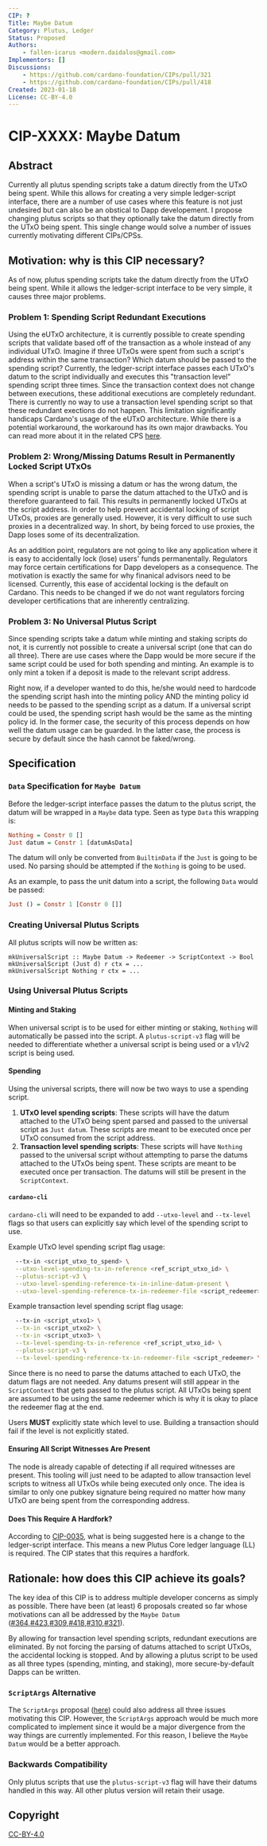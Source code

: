 ```yaml
---
CIP: ?
Title: Maybe Datum
Category: Plutus, Ledger
Status: Proposed
Authors:
    - fallen-icarus <modern.daidalos@gmail.com>
Implementors: []
Discussions:
    - https://github.com/cardano-foundation/CIPs/pull/321
    - https://github.com/cardano-foundation/CIPs/pull/418
Created: 2023-01-18
License: CC-BY-4.0
---
```

# CIP-XXXX: Maybe Datum

## Abstract
Currently all plutus spending scripts take a datum directly from the UTxO being spent. While this allows for creating a very simple ledger-script interface, there are a number of use cases where this feature is not just undesired but can also be an obstical to Dapp developement. I propose changing plutus scripts so that they optionally take the datum directly from the UTxO being spent. This single change would solve a number of issues currently motivating different CIPs/CPSs. 

## Motivation: why is this CIP necessary?
As of now, plutus spending scripts take the datum directly from the UTxO being spent. While it allows the ledger-script interface to be very simple, it causes three major problems.

### Problem 1: Spending Script Redundant Executions
Using the eUTxO architecture, it is currently possible to create spending scripts that validate based off of the transaction as a whole instead of any individual UTxO. Imagine if three UTxOs were spent from such a script's address within the same transaction? Which datum should be passed to the spending script? Currently, the ledger-script interface passes each UTxO's datum to the script individually and executes this "transaction level" spending script three times. Since the transaction context does not change between executions, these additional executions are completely redundant. There is currently no way to use a transaction level spending script so that these redundant exections do not happen. This limitation significantly handicaps Cardano's usage of the eUTxO architecture. While there is a potential workaround, the workaround has its own major drawbacks. You can read more about it in the related CPS [here](https://github.com/fallen-icarus/CIPs/tree/full-eUTxO-potential/CPS-%3F%3F%3F%3F#readme).

### Problem 2: Wrong/Missing Datums Result in Permanently Locked Script UTxOs
When a script's UTxO is missing a datum or has the wrong datum, the spending script is unable to parse the datum attached to the UTxO and is therefore guaranteed to fail. This results in permanently locked UTxOs at the script address. In order to help prevent accidental locking of script UTxOs, proxies are generally used. However, it is very difficult to use such proxies in a decentralized way. In short, by being forced to use proxies, the Dapp loses some of its decentralization.

As an addition point, regulators are not going to like any application where it is easy to accidentally lock (lose) users' funds permanentally. Regulators may force certain certifications for Dapp developers as a consequence. The motivation is exactly the same for why finanical advisors need to be licensed. Currently, this ease of accidental locking is the default on Cardano. This needs to be changed if we do not want regulators forcing developer certifications that are inherently centralizing.

### Problem 3: No Universal Plutus Script
Since spending scripts take a datum while minting and staking scripts do not, it is currently not possible to create a universal script (one that can do all three). There are use cases where the Dapp would be more secure if the same script could be used for both spending and minting. An example is to only mint a token if a deposit is made to the relevant script address. 

Right now, if a developer wanted to do this, he/she would need to hardcode the spending script hash into the minting policy AND the minting policy id needs to be passed to the spending script as a datum. If a universal script could be used, the spending script hash would be the same as the minting policy id. In the former case, the security of this process depends on how well the datum usage can be guarded. In the latter case, the process is secure by default since the hash cannot be faked/wrong.

## Specification
### `Data` Specification for `Maybe Datum`
Before the ledger-script interface passes the datum to the plutus script, the datum will be wrapped in a `Maybe` data type. Seen as type `Data` this wrapping is:

``` Haskell
Nothing = Constr 0 []
Just datum = Constr 1 [datumAsData]
```

The datum will only be converted from `BuiltinData` if the `Just` is going to be used. No parsing should be attempted if the `Nothing` is going to be used.

As an example, to pass the unit datum into a script, the following `Data` would be passed:
``` Haskell
Just () = Constr 1 [Constr 0 []]
```

### Creating Universal Plutus Scripts
All plutus scripts will now be written as:
```
mkUniversalScript :: Maybe Datum -> Redeemer -> ScriptContext -> Bool
mkUniversalScript (Just d) r ctx = ...
mkUniversalScript Nothing r ctx = ...
```

### Using Universal Plutus Scripts
#### Minting and Staking
When universal script is to be used for either minting or staking, `Nothing` will automatically be passed into the script. A `plutus-script-v3` flag will be needed to differentiate whether a universal script is being used or a v1/v2 script is being used.

#### Spending
Using the universal scripts, there will now be two ways to use a spending script.

1. **UTxO level spending scripts**: These scripts will have the datum attached to the UTxO being spent parsed and passed to the universal script as `Just datum`. These scripts are meant to be executed once per UTxO consumed from the script address.
2. **Transaction level spending scripts**: These scripts will have `Nothing` passed to the universal script without attempting to parse the datums attached to the UTxOs being spent. These scripts are meant to be executed once per transaction. The datums will still be present in the `ScriptContext`.

#### `cardano-cli`
`cardano-cli` will need to be expanded to add `--utxo-level` and `--tx-level` flags so that users can explicitly say which level of the spending script to use.

Example UTxO level spending script flag usage:
``` Bash
  --tx-in <script_utxo_to_spend> \
  --utxo-level-spending-tx-in-reference <ref_script_utxo_id> \
  --plutus-script-v3 \
  --utxo-level-spending-reference-tx-in-inline-datum-present \
  --utxo-level-spending-reference-tx-in-redeemer-file <script_redeemer> \
```

Example transaction level spending script flag usage:
``` Bash
  --tx-in <script_utxo1> \
  --tx-in <script_utxo2> \
  --tx-in <script_utxo3> \
  --tx-level-spending-tx-in-reference <ref_script_utxo_id> \
  --plutus-script-v3 \
  --tx-level-spending-reference-tx-in-redeemer-file <script_redeemer> \
```

Since there is no need to parse the datums attached to each UTxO, the datum flags are not needed. Any datums present will still appear in the `ScriptContext` that gets passed to the plutus script. All UTxOs being spent are assumed to be using the same redeemer which is why it is okay to place the redeemer flag at the end.

Users **MUST** explicitly state which level to use. Building a transaction should fail if the level is not explicitly stated.

#### Ensuring All Script Witnesses Are Present
The node is already capable of detecting if all required witnesses are present. This tooling will just need to be adapted to allow transaction level scripts to witness all UTxOs while being executed only once. The idea is similar to only one pubkey signature being required no matter how many UTxO are being spent from the corresponding address.

#### Does This Require A Hardfork?
According to [CIP-0035](https://github.com/michaelpj/CIPs/blob/8e296066c0afc7d2ed46db88eca43f409830e011/CIP-0035/README.md#scripts-in-the-cardano-ledger), what is being suggested here is a change to the ledger-script interface. This means a new Plutus Core ledger language (LL) is required. The CIP states that this requires a hardfork.

## Rationale: how does this CIP achieve its goals?
The key idea of this CIP is to address multiple developer concerns as simply as possible. There have been (at least) 6 proposals created so far whose motivations can all be addressed by the `Maybe Datum` ([#364](https://github.com/cardano-foundation/CIPs/pull/364),[#423](https://github.com/cardano-foundation/CIPs/issues/423),[#309](https://github.com/cardano-foundation/CIPs/pull/309),[#418](https://github.com/cardano-foundation/CIPs/pull/418),[#310](https://github.com/cardano-foundation/CIPs/pull/310),[#321](https://github.com/cardano-foundation/CIPs/pull/321)). 

By allowing for transaction level spending scripts, redundant executions are eliminated. By not forcing the parsing of datums attached to script UTxOs, the accidental locking is stopped. And by allowing a plutus script to be used as all three types (spending, minting, and staking), more secure-by-default Dapps can be written.

### `ScriptArgs` Alternative
The `ScriptArgs` proposal ([here](https://github.com/cardano-foundation/CIPs/pull/321)) could also address all three issues motivating this CIP. However, the `ScriptArgs` approach would be much more complicated to implement since it would be a major divergence from the way things are currently implemented. For this reason, I believe the `Maybe Datum` would be a better approach.

### Backwards Compatibility
Only plutus scripts that use the `plutus-script-v3` flag will have their datums handled in this way. All other plutus version will retain their usage.

## Copyright
[CC-BY-4.0](https://creativecommons.org/licenses/by/4.0/legalcode)